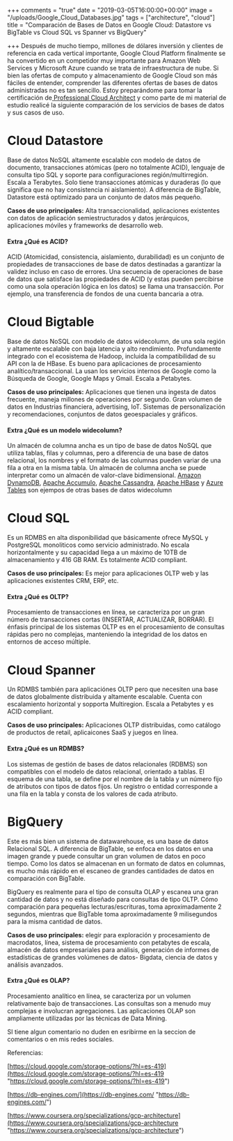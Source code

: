+++
comments = "true"
date = "2019-03-05T16:00:00+00:00"
image = "/uploads/Google_Cloud_Databases.jpg"
tags = ["architecture", "cloud"]
title = "Comparación de Bases de Datos en Google Cloud: Datastore vs BigTable vs Cloud SQL vs Spanner vs BigQuery"

+++
Después de mucho tiempo, millones de dólares  inversión y clientes de referencia en cada vertical importante, Google Cloud Platform finalmente se ha convertido en un competidor muy importante para Amazon Web Services y Microsoft Azure cuando se trata de infraestructura de nube.  Si bien las ofertas de computo y almacenamiento de Google Cloud son más fáciles de entender, comprender las diferentes ofertas de bases de datos administradas no es tan sencillo. Estoy preparándome para  tomar la certificación de[ Professional Cloud Architect](https://cloud.google.com/certification/cloud-architect) y como parte de mi material de estudio realicé la siguiente comparación de los servicios de bases de datos y sus casos de uso.

# **Cloud Datastore**

Base de datos NoSQL altamente escalable con modelo de datos de documento, transacciones atómicas (pero no totalmente ACID), lenguaje de consulta tipo SQL y soporte para configuraciones  región/multirregión. Escala a Terabytes. Solo tiene transacciones atómicas y duraderas (lo que significa que no hay consistencia ni aislamiento). A diferencia de BigTable, Datastore está optimizado para un conjunto de datos más pequeño.

**Casos de uso principales:**  Alta transaccionalidad,  aplicaciones existentes con datos de aplicación semiestructurados y datos jerárquicos, aplicaciones móviles y frameworks de desarrollo web.

#### Extra ¿Qué es ACID?

ACID (Atomicidad, consistencia, aislamiento, durabilidad) es un conjunto de propiedades de transacciones de base de datos destinadas a garantizar la validez incluso en caso de errores. Una secuencia de operaciones de base de datos que satisface las propiedades de ACID (y estas pueden percibirse como una sola operación lógica en los datos) se llama una transacción. Por ejemplo, una transferencia de fondos de una cuenta bancaria a otra.

# **Cloud Bigtable**

Base de datos NoSQL con modelo de datos widecolumn, de una sola región y altamente escalable con baja latencia y alto rendimiento. Profundamente integrado con el ecosistema de Hadoop, incluida la compatibilidad de su API con la de HBase. Es bueno para aplicaciones de procesamiento analítico/transaccional. La usan los servicios internos de Google como la Búsqueda de Google, Google Maps y Gmail. Escala a Petabytes.

**Casos de uso principales:** Aplicaciones que tienen una ingesta de datos frecuente, maneja  millones de operaciones por segundo. Gran volumen de datos en Industrias financiera, advertising, IoT. Sistemas de personalización y recomendaciones,  conjuntos de datos geoespaciales y gráficos.

#### Extra ¿Qué es un modelo widecolumn?

Un almacén de columna ancha es un tipo de base de datos NoSQL que utiliza tablas, filas y columnas, pero a diferencia de una base de datos relacional, los nombres y el formato de las columnas pueden variar de una fila a otra en la misma tabla. Un almacén de columna ancha se puede interpretar como un almacén de valor-clave bidimensional. [Amazon DynamoDB](https://en.wikipedia.org/wiki/Amazon_DynamoDB "Amazon DynamoDB"), [Apache Accumulo](https://en.wikipedia.org/wiki/Apache_Accumulo "Apache Accumulo"), [Apache Cassandra](https://en.wikipedia.org/wiki/Apache_Cassandra "Apache Cassandra"), [Apache HBase](https://en.wikipedia.org/wiki/Apache_HBase "Apache HBase") y [Azure Tables](https://en.wikipedia.org/wiki/Microsoft_Azure#Storage_services "Microsoft Azure") son ejempos de otras bases de datos widecolumn

# **Cloud SQL**

Es un RDMBS en alta disponibilidad que básicamente ofrece MySQL y PostgreSQL monoliticos como servicio administrado. No escala horizontalmente y  su capacidad llega a un máximo de 10TB de almacenamiento y 416 GB RAM. Es totalmente ACID compliant.

**Casos de uso principales:** Es mejor para aplicaciones OLTP web y las aplicaciones existentes CRM, ERP, etc.

#### Extra ¿Qué es OLTP?

Procesamiento de transacciones en línea, se caracteriza por un gran número de transacciones cortas  (INSERTAR, ACTUALIZAR, BORRAR). El énfasis principal de los sistemas OLTP es en el procesamiento de consultas  rápidas pero no complejas, manteniendo la integridad de los datos en entornos de acceso múltiple.

# **Cloud Spanner**

Un RDMBS también para aplicaciónes OLTP pero que necesiten una base de datos globalmente distribuida y altamente escalable. Cuenta con escalamiento horizontal y sopporta Multiregion. Escala a Petabytes y es ACID compliant.

**Casos de uso principales:** Aplicaciones OLTP distribuidas, como  catálogo de productos de retail, aplicaicones  SaaS y  juegos en línea.

#### Extra ¿Qué es un RDMBS?

Los sistemas de gestión de bases de datos relacionales (RDBMS) son compatibles con el modelo de datos relacional, orientado a tablas. El esquema de una tabla, se define por el nombre de la tabla y un número fijo de atributos con tipos de datos fijos. Un registro o entidad corresponde a una fila en la tabla y consta de los valores de cada atributo.

# **BigQuery**

Este es más bien un sistema de datawarehouse, es una base de datos Relacional SQL. A diferencia de BigTable, se enfoca en los datos en una imagen grande y puede consultar un gran volumen de datos en poco tiempo. Como los datos se almacenan en un formato de datos en columnas, es mucho más rápido en el escaneo de grandes cantidades de datos en comparación con BigTable.

BigQuery es realmente para el tipo de consulta OLAP y escanea una gran cantidad de datos y no está diseñado para consultas de tipo OLTP.  Cómo comparación para pequeñas lecturas/escrituras, toma aproximadamente 2 segundos, mientras que BigTable toma aproximadamente 9 milisegundos para la misma cantidad de datos.

**Casos de uso principales:** elegir para exploración y procesamiento de macrodatos, línea, sistema de procesamiento con petabytes de escala, almacén de datos empresariales para análisis,  generación de informes de estadísticas de grandes volúmenes de datos- Bigdata, ciencia de datos y análisis avanzados.

#### Extra ¿Qué es OLAP?

Procesamiento analítico en línea, se caracteriza por un volumen relativamente bajo de transacciones. Las consultas son a menudo muy complejas e involucran agregaciones. Las aplicaciones OLAP son ampliamente utilizadas por las técnicas de Data Mining.

SI tiene algun comentario no duden en esribirme en la seccion de comentarios o en mis redes sociales. 

Referencias:

[https://cloud.google.com/storage-options/?hl=es-419](https://cloud.google.com/storage-options/?hl=es-419 "https://cloud.google.com/storage-options/?hl=es-419")

[https://db-engines.com/](https://db-engines.com/ "https://db-engines.com/")

[https://www.coursera.org/specializations/gcp-architecture](https://www.coursera.org/specializations/gcp-architecture "https://www.coursera.org/specializations/gcp-architecture")